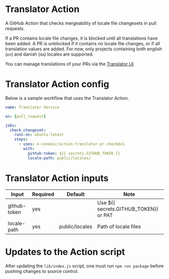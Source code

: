 # Translator Action

A GitHub Action that checks mergeability of locale file changesets in pull requests.

If a PR contains locale file changes, it is blocked until all translations have been added.
A PR is unblocked if it contains _no_ locale file changes, or if all translation values are added.
For now, only projects containing both english (`en`) and danish (`da`) locales are supported.

You can manage translations of your PRs via the [Translator UI](https://translator.e-conomic.ws/).

# Translator Action config

Below is a sample workflow that uses the Translator Action.

```yml
name: Translator Service

on: [pull_request]

jobs:
  check_changeset:
    runs-on: ubuntu-latest
    steps:
      - uses: e-conomic/action-translator-pr-check@v1
        with:
          github-token: ${{ secrets.GITHUB_TOKEN }}
          locale-path: public/locales/
```

# Translator Action inputs

| Input        | Required | Default        | Note                                  |
| ------------ | -------- | -------------- | ------------------------------------- |
| github-token | yes      |                | Use ${{ secrets.GITHUB_TOKEN}} or PAT |
| locale-path  | yes      | public/locales | Path of locale files                  |

# Updates to the Action script

After updating the `lib/index.js` script, one must run `npm run package` before pushing changes to source control.
